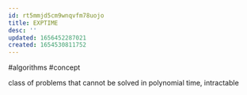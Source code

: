 ```yaml
---
id: rt5mmjd5cm9wnqvfm78uojo
title: EXPTIME
desc: ''
updated: 1656452287021
created: 1654530811752
---
```

#algorithms #concept

class of problems that cannot be solved in polynomial time, intractable
